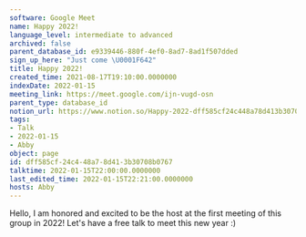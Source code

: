 ```yaml
---
software: Google Meet
name: Happy 2022!
language_level: intermediate to advanced
archived: false
parent_database_id: e9339446-880f-4ef0-8ad7-8ad1f507dded
sign_up_here: "Just come \U0001F642"
title: Happy 2022!
created_time: 2021-08-17T19:10:00.0000000
indexDate: 2022-01-15
meeting_link: https://meet.google.com/ijn-vugd-osn
parent_type: database_id
notion_url: https://www.notion.so/Happy-2022-dff585cf24c448a78d413b30708b0767
tags:
- Talk
- 2022-01-15
- Abby
object: page
id: dff585cf-24c4-48a7-8d41-3b30708b0767
talktime: 2022-01-15T22:00:00.0000000
last_edited_time: 2022-01-15T22:21:00.0000000
hosts: Abby
---
```


Hello, I am honored and excited to be the host at the first meeting of this group in 2022! Let's have a free talk to meet this new year :)





